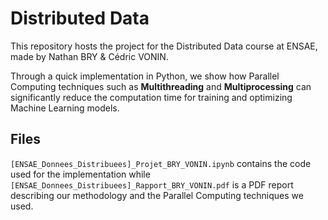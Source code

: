 # Distributed Data

This repository hosts the project for the Distributed Data course at ENSAE, made by Nathan BRY & Cédric VONIN. 

Through a quick implementation in Python, we show how Parallel Computing techniques such as **Multithreading** and **Multiprocessing** can significantly reduce the computation time for training and optimizing Machine Learning models.

## Files 

`[ENSAE_Donnees_Distribuees]_Projet_BRY_VONIN.ipynb` contains the code used for the implementation while `[ENSAE_Donnees_Distribuees]_Rapport_BRY_VONIN.pdf` is a PDF report describing our methodology and the Parallel Computing techniques we used. 
